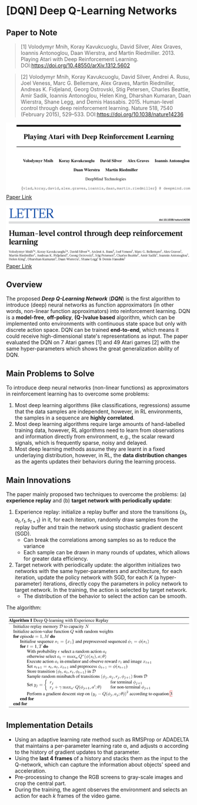 # [DQN] Deep Q-Learning Networks

## Paper to Note

> [1] Volodymyr Mnih, Koray Kavukcuoglu, David Silver, Alex Graves, Ioannis Antonoglou, Daan Wierstra, and Martin Riedmiller. 2013. Playing Atari with Deep Reinforcement Learning. DOI:<https://doi.org/10.48550/arXiv.1312.5602>

> [2] Volodymyr Mnih, Koray Kavukcuoglu, David Silver, Andrei A. Rusu, Joel Veness, Marc G. Bellemare, Alex Graves, Martin Riedmiller, Andreas K. Fidjeland, Georg Ostrovski, Stig Petersen, Charles Beattie, Amir Sadik, Ioannis Antonoglou, Helen King, Dharshan Kumaran, Daan Wierstra, Shane Legg, and Demis Hassabis. 2015. Human-level control through deep reinforcement learning. Nature 518, 7540 (February 2015), 529–533. DOI:<https://doi.org/10.1038/nature14236>

![Playing Atari with Deep Reinforcement Learning.](./Images/1-1.png)
[Paper Link](https://arxiv.org/abs/1312.5602)

![Human-level control through deep reinforcement learning.](./Images/1-2.png)
[Paper Link](https://www.nature.com/articles/nature14236)

## Overview

The proposed ***Deep Q-Learning Network*** (***DQN***) is the first algorithm to introduce (deep) neural networks as function approximators (in other words, non-linear function approximators) into reinforcement learning. DQN is a **model-free**, **off-policy**, **(Q-)value based** algorithm, which can be implemented onto environments with continuous state space but only with discrete action space. DQN can be trained **end-to-end**, which means it could receive high-dimensional state's representations as input. The paper evaluated the DQN on 7 Atari games [1] and 49 Atari games [2] with the same hyper-parameters which shows the great generalization ability of DQN. 

## Main Problems to Solve

To introduce deep neural networks (non-linear functions) as approximators in reinforcement learning has to overcome some problems:

1. Most deep learning algorithms (like classifications, regressions) assume that the data samples are independent, however, in RL environments, the samples in a sequence are **highly correlated**.
2. Most deep learning algorithms require large amounts of hand-labelled training data, however, RL algorithms need to learn from observations and information directly from environment, e.g., the scalar reward signals, which is frequently sparse, noisy and delayed.
3. Most deep learning methods assume they are learnt in a fixed underlaying distribution, however, in RL, the **data distribution changes** as the agents updates their behaviors during the learning process.

## Main Innovations

The paper mainly proposed two techniques to overcome the problems: (a) **experience replay** and (b) **target network with periodically update**:

1. Experience replay: initialize a replay buffer and store the transitions $\{s_t,a_t,r_t,s_{t+1}\}$  in it, for each iteration, randomly draw samples from the replay buffer and train the network using stochastic gradient descent (SGD).
    * Can break the correlations among samples so as to reduce the variance
    * Each sample can be drawn in many rounds of updates, which allows for greater data efficiency.
2. Target network with periodically update: the algorithm initializes two networks with the same hyper-parameters and architecture, for each iteration, update the policy network with SGD, for each $K$ (a hyper-parameter) iterations, directly copy the parameters in policy network to target network. In the training, the action is selected by target network.
    * The distribution of the behavior to select the action can be smooth.

The algorithm:

![DQN algorithm.](./Images/1-3.png)

## Implementation Details

* Using an adaptive learning rate method such as RMSProp or ADADELTA that maintains a per-parameter learning rate α, and adjusts α according to the history of gradient updates to that parameter.
* Using the **last 4 frames** of a history and stacks them as the input to the Q-network, which can capture the information about objects' speed and acceleration.
* Pre-processing to change the RGB screens to gray-scale images and crop the central part.
* During the training, the agent observes the environment and selects an action for each $k$ frames of the video game.
